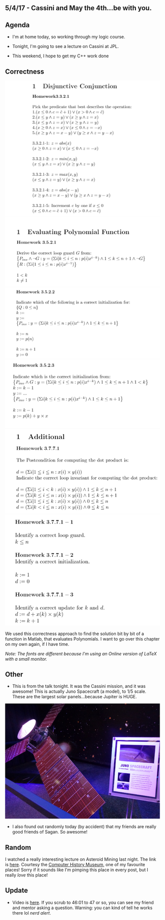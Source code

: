 ## 5/4/17 - Cassini and May the 4th...be with you.

## Agenda

- I'm at home today, so working through my logic course.

- Tonight, I'm going to see a lecture on Cassini at JPL. 

- This weekend, I hope to get my C++ work done

## Correctness

![h_9_001](/images/h_9_001.png)
![h_9_002](/images/h_9_002.png)
![h_9_003](/images/h_9_003.png)
![h_9_004](/images/h_9_004.png)
![h_9_005](/images/h_9_005.png)
![h_9_006](/images/h_9_006.png)

We used this correctness approach to find the solution bit by bit of a function in Matlab,
that evaluates Polynomials. I want to go over this chapter on my own again, if I have time.

*Note: The fonts are different because I'm using an Online version of LaTeX with a small monitor.*

## Other

- This is from the talk tonight. 
  It was the Cassini mission, and it was awesome!
  This is actually Juno Spacecraft (a model), to 1/5 scale. 
  These are the largest solar panels...because Jupiter is HUGE.
  
![Juno](/images/juno.png)

- I also found out randomly today (by accident) that my friends 
  are really good friends of Sagan. So awesome! 
  

## Random

I watched a really interesting lecture on Asteroid Mining last night. 
The link is [here](http://www.computerhistory.org/atchm/asteroid-mining-the-only-business-where-the-sky-isnt-the-limit/).
Courtesy the [Computer History Museum](http://www.computerhistory.org/), one of my favourite places!
Sorry if it sounds like I'm pimping this place in every post, but I really *love* this place!

## Update

- Video is [here](https://www.youtube.com/watch?v=gun0Vo0BS6s&feature=em-uploademail).
  If you scrub to 46:01 to 47 or so, you can see my friend and mentor asking a question.
  Warning: you can kind of tell he works there lol *nerd alert*. 

